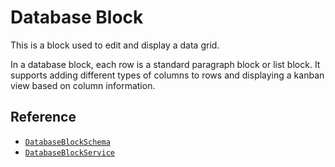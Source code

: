 # Database Block

This is a block used to edit and display a data grid.

In a database block, each row is a standard paragraph block or list block. It supports adding different types of columns to rows and displaying a kanban view based on column information.

## Reference

- [`DatabaseBlockSchema`](/api/@blocksuite/blocks/variables/DatabaseBlockSchema.html)
- [`DatabaseBlockService`](/api/@blocksuite/blocks/classes/DatabaseBlockService.html)

